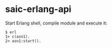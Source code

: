 # saic-erlang-api

Start Erlang shell, compile module and execute it:
```
$ erl
1> c(asn1).
2> asn1:start().
```